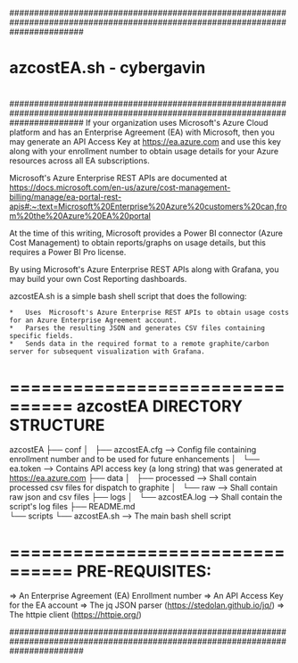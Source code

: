 ###############################################################################################################################
#                                                                                                                             #
#                                                  azcostEA.sh  - cybergavin                                                  #
#                                                                                                                             #
###############################################################################################################################
If your organization uses Microsoft's Azure Cloud platform and has an Enterprise Agreement (EA) with Microsoft, then you may 
generate an API Access Key at https://ea.azure.com and use this key along with your enrollment number to obtain usage details
for your Azure resources across all EA subscriptions.

Microsoft's Azure Enterprise REST APIs are documented at https://docs.microsoft.com/en-us/azure/cost-management-billing/manage/ea-portal-rest-apis#:~:text=Microsoft%20Enterprise%20Azure%20customers%20can,from%20the%20Azure%20EA%20portal

At the time of this writing, Microsoft provides a Power BI connector (Azure Cost Management) to obtain reports/graphs on usage
 details, but this requires a Power BI Pro license.

By using Microsoft's Azure Enterprise REST APIs along with Grafana, you may build your own Cost Reporting dashboards.

azcostEA.sh is a simple bash shell script that does the following:

    *   Uses  Microsoft's Azure Enterprise REST APIs to obtain usage costs for an Azure Enterprise Agreement account.
    *   Parses the resulting JSON and generates CSV files containing specific fields.
    *   Sends data in the required format to a remote graphite/carbon server for subsequent visualization with Grafana.

================================
azcostEA DIRECTORY STRUCTURE
================================

azcostEA
├── conf
│   ├── azcostEA.cfg        --> Config file containing enrollment number and to be used for future enhancements
│   └── ea.token            --> Contains API access key (a long string) that was generated at https://ea.azure.com
├── data
│   ├── processed           --> Shall contain processed csv files for dispatch to graphite
│   └── raw                 --> Shall contain raw json and csv files
├── logs
│   └── azcostEA.log        --> Shall contain the script's log files
├── README.md               
└── scripts
    └── azcostEA.sh         --> The main bash shell script


================================
PRE-REQUISITES: 
================================
=>  An Enterprise Agreement (EA) Enrollment number
=>  An API Access Key for the EA account
=>  The jq JSON parser (https://stedolan.github.io/jq/)
=>  The httpie client (https://httpie.org/)

###############################################################################################################################